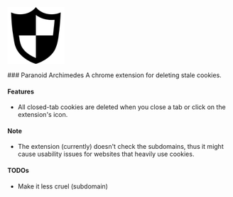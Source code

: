 <p>
<img src="icon/shield.png" width="128"/>
</p>
### Paranoid Archimedes
A chrome extension for deleting stale cookies.

#### Features
* All closed-tab cookies are deleted when you close a tab or click on the extension's icon.

#### Note
* The extension (currently) doesn't check the subdomains, thus it might cause usability issues for websites that heavily use cookies.

#### TODOs
* Make it less cruel (subdomain)
